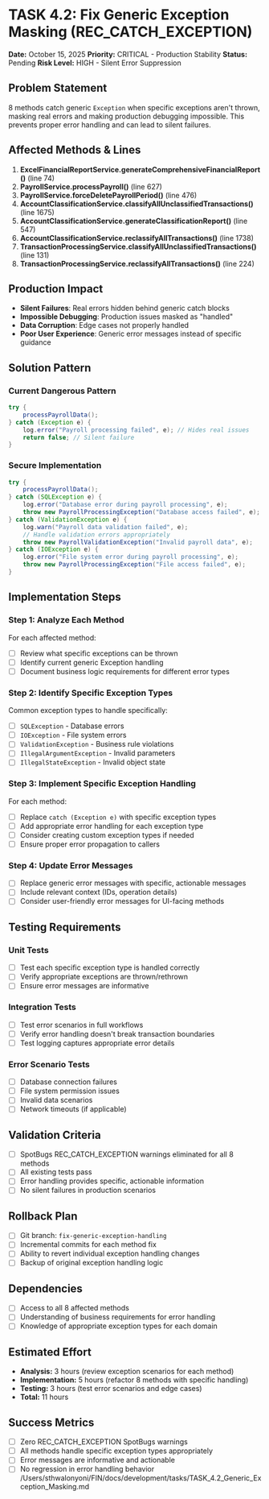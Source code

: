 # TASK 4.2: Fix Generic Exception Masking (REC_CATCH_EXCEPTION)
**Date:** October 15, 2025
**Priority:** CRITICAL - Production Stability
**Status:** Pending
**Risk Level:** HIGH - Silent Error Suppression

## Problem Statement

8 methods catch generic `Exception` when specific exceptions aren't thrown, masking real errors and making production debugging impossible. This prevents proper error handling and can lead to silent failures.

## Affected Methods & Lines

1. **ExcelFinancialReportService.generateComprehensiveFinancialReport()** (line 74)
2. **PayrollService.processPayroll()** (line 627)
3. **PayrollService.forceDeletePayrollPeriod()** (line 476)
4. **AccountClassificationService.classifyAllUnclassifiedTransactions()** (line 1675)
5. **AccountClassificationService.generateClassificationReport()** (line 547)
6. **AccountClassificationService.reclassifyAllTransactions()** (line 1738)
7. **TransactionProcessingService.classifyAllUnclassifiedTransactions()** (line 131)
8. **TransactionProcessingService.reclassifyAllTransactions()** (line 224)

## Production Impact

- **Silent Failures**: Real errors hidden behind generic catch blocks
- **Impossible Debugging**: Production issues masked as "handled"
- **Data Corruption**: Edge cases not properly handled
- **Poor User Experience**: Generic error messages instead of specific guidance

## Solution Pattern

### Current Dangerous Pattern
```java
try {
    processPayrollData();
} catch (Exception e) {
    log.error("Payroll processing failed", e); // Hides real issues
    return false; // Silent failure
}
```

### Secure Implementation
```java
try {
    processPayrollData();
} catch (SQLException e) {
    log.error("Database error during payroll processing", e);
    throw new PayrollProcessingException("Database access failed", e);
} catch (ValidationException e) {
    log.warn("Payroll data validation failed", e);
    // Handle validation errors appropriately
    throw new PayrollValidationException("Invalid payroll data", e);
} catch (IOException e) {
    log.error("File system error during payroll processing", e);
    throw new PayrollProcessingException("File access failed", e);
}
```

## Implementation Steps

### Step 1: Analyze Each Method
For each affected method:
- [ ] Review what specific exceptions can be thrown
- [ ] Identify current generic Exception handling
- [ ] Document business logic requirements for different error types

### Step 2: Identify Specific Exception Types
Common exception types to handle specifically:
- [ ] `SQLException` - Database errors
- [ ] `IOException` - File system errors
- [ ] `ValidationException` - Business rule violations
- [ ] `IllegalArgumentException` - Invalid parameters
- [ ] `IllegalStateException` - Invalid object state

### Step 3: Implement Specific Exception Handling
For each method:
- [ ] Replace `catch (Exception e)` with specific exception types
- [ ] Add appropriate error handling for each exception type
- [ ] Consider creating custom exception types if needed
- [ ] Ensure proper error propagation to callers

### Step 4: Update Error Messages
- [ ] Replace generic error messages with specific, actionable messages
- [ ] Include relevant context (IDs, operation details)
- [ ] Consider user-friendly error messages for UI-facing methods

## Testing Requirements

### Unit Tests
- [ ] Test each specific exception type is handled correctly
- [ ] Verify appropriate exceptions are thrown/rethrown
- [ ] Ensure error messages are informative

### Integration Tests
- [ ] Test error scenarios in full workflows
- [ ] Verify error handling doesn't break transaction boundaries
- [ ] Test logging captures appropriate error details

### Error Scenario Tests
- [ ] Database connection failures
- [ ] File system permission issues
- [ ] Invalid data scenarios
- [ ] Network timeouts (if applicable)

## Validation Criteria

- [ ] SpotBugs REC_CATCH_EXCEPTION warnings eliminated for all 8 methods
- [ ] All existing tests pass
- [ ] Error handling provides specific, actionable information
- [ ] No silent failures in production scenarios

## Rollback Plan

- [ ] Git branch: `fix-generic-exception-handling`
- [ ] Incremental commits for each method fix
- [ ] Ability to revert individual exception handling changes
- [ ] Backup of original exception handling logic

## Dependencies

- [ ] Access to all 8 affected methods
- [ ] Understanding of business requirements for error handling
- [ ] Knowledge of appropriate exception types for each domain

## Estimated Effort

- **Analysis:** 3 hours (review exception scenarios for each method)
- **Implementation:** 5 hours (refactor 8 methods with specific handling)
- **Testing:** 3 hours (test error scenarios and edge cases)
- **Total:** 11 hours

## Success Metrics

- [ ] Zero REC_CATCH_EXCEPTION SpotBugs warnings
- [ ] All methods handle specific exception types appropriately
- [ ] Error messages are informative and actionable
- [ ] No regression in error handling behavior</content>
<parameter name="filePath">/Users/sthwalonyoni/FIN/docs/development/tasks/TASK_4.2_Generic_Exception_Masking.md